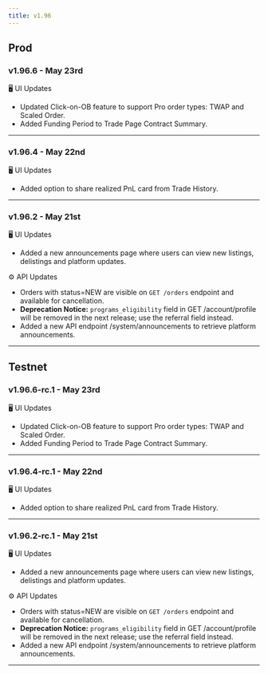 ```yaml
---
title: v1.96
---
```

## Prod
### v1.96.6 - May 23rd
🖥️  UI Updates
* Updated Click-on-OB feature to support Pro order types: TWAP and Scaled Order.
* Added Funding Period to Trade Page Contract Summary.
---
### v1.96.4 - May 22nd
🖥️  UI Updates
* Added option to share realized PnL card from Trade History.
---
### v1.96.2 - May 21st
🖥️  UI Updates
* Added a new announcements page where users can view new listings, delistings and platform updates.

⚙️ API Updates
* Orders with status=NEW are visible on `GET /orders` endpoint and available for cancellation.
* **Deprecation Notice:** `programs_eligibility` field in GET /account/profile will be removed in the next release; use the referral field instead.
* Added a new API endpoint /system/announcements to retrieve platform announcements.
---

## Testnet
### v1.96.6-rc.1 - May 23rd
🖥️  UI Updates
* Updated Click-on-OB feature to support Pro order types: TWAP and Scaled Order.
* Added Funding Period to Trade Page Contract Summary.
---
### v1.96.4-rc.1 - May 22nd
🖥️  UI Updates
* Added option to share realized PnL card from Trade History.
---
### v1.96.2-rc.1 - May 21st
🖥️  UI Updates
* Added a new announcements page where users can view new listings, delistings and platform updates.

⚙️ API Updates
* Orders with status=NEW are visible on `GET /orders` endpoint and available for cancellation.
* **Deprecation Notice:** `programs_eligibility` field in GET /account/profile will be removed in the next release; use the referral field instead.
* Added a new API endpoint /system/announcements to retrieve platform announcements.
---
